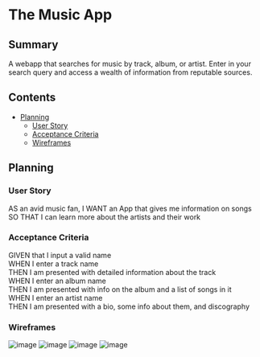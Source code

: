 # The Music App

## Summary

A webapp that searches for music by track, album, or artist. Enter in your search query and access a wealth of information from reputable sources.

## Contents

- [Planning](#planning)
  - [User Story](#user-story)
  - [Acceptance Criteria](#acceptance-criteria)
  - [Wireframes](#wireframes)

## Planning

### User Story

AS an avid music fan,
I WANT an App that gives me information on songs
SO THAT I can learn more about the artists and their work

### Acceptance Criteria

GIVEN that I input a valid name  
WHEN I enter a track name  
THEN I am presented with detailed information about the track  
WHEN I enter an album name  
THEN I am presented with info on the album and a list of songs in it  
WHEN I enter an artist name  
THEN I am presented with a bio, some info about them, and discography

### Wireframes

![image](https://user-images.githubusercontent.com/59972622/80771729-3c14e880-8b4c-11ea-936d-c620bbad988c.png)
![image](https://user-images.githubusercontent.com/59972622/80771761-5a7ae400-8b4c-11ea-8554-7d0bb3b74e73.png)
![image](https://user-images.githubusercontent.com/59972622/80771774-5f3f9800-8b4c-11ea-9281-97c70ca5f2e5.png)
![image](https://user-images.githubusercontent.com/59972622/80771775-61095b80-8b4c-11ea-970f-dbd6875e8b3c.png)
